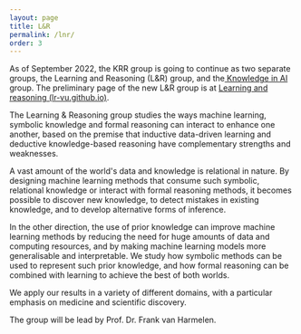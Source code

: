 ```yaml
---
layout: page
title: L&R
permalink: /lnr/
order: 3
---
```


<!-- wp:paragraph -->
<p>As of September 2022, the KRR group is going to continue as two separate  groups, the Learning and Reasoning (L&amp;R) group, and the<a href="https://krr.cs.vu.nl/knowledge-in-artificial-intelligence-kai/"> Knowledge in AI</a> group. The preliminary page of  the new L&amp;R group is at  <a href="https://lr-vu.github.io/site/">Learning and reasoning (lr-vu.github.io)</a>. </p>
<!-- /wp:paragraph -->

<!-- wp:paragraph -->
<p> The Learning &amp; Reasoning group studies the ways machine learning, symbolic knowledge and formal reasoning can interact to enhance one another, based on the premise that inductive data-driven learning and deductive knowledge-based reasoning have complementary strengths and weaknesses.&nbsp;&nbsp;</p>
<!-- /wp:paragraph -->

<!-- wp:paragraph -->
<p>A vast amount of the world's data and knowledge is relational in nature. By designing machine learning methods that consume such symbolic, relational knowledge or interact with formal reasoning methods, it becomes possible to discover new knowledge, to detect mistakes in existing knowledge, and to develop alternative forms of inference.&nbsp;</p>
<!-- /wp:paragraph -->

<!-- wp:paragraph -->
<p>In the other direction, the use of prior knowledge can improve machine learning methods by reducing the need for huge amounts of data and computing resources, and by making machine learning models more generalisable and interpretable. We study how symbolic methods can be used to represent such prior knowledge, and how formal reasoning can be combined with learning to achieve the best of both worlds.</p>
<!-- /wp:paragraph -->

<!-- wp:paragraph -->
<p>We apply our results in a variety of different domains, with a particular emphasis on medicine and scientific discovery.&nbsp;</p>
<!-- /wp:paragraph -->

<!-- wp:paragraph -->
<p>The group will be lead by Prof. Dr. Frank van Harmelen.</p>
<!-- /wp:paragraph -->
